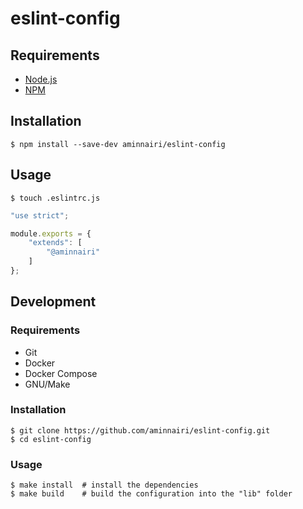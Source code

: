 # eslint-config

## Requirements

- [Node.js](https://nodejs.org)
- [NPM](https://www.npmjs.com)

## Installation

```console
$ npm install --save-dev aminnairi/eslint-config
```

## Usage

```console
$ touch .eslintrc.js
```

```javascript
"use strict";

module.exports = {
    "extends": [
        "@aminnairi"
    ]
};
```

## Development

### Requirements

- Git
- Docker
- Docker Compose
- GNU/Make

### Installation

```console
$ git clone https://github.com/aminnairi/eslint-config.git
$ cd eslint-config
```

### Usage

```console
$ make install  # install the dependencies
$ make build    # build the configuration into the "lib" folder
```
